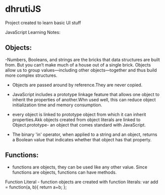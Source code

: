 # dhrutiJS
Project created to learn basic UI  stuff

JavaScript Learning Notes:

Objects:
--------

-Numbers, Booleans, and strings are the bricks that data structures are built from. But you can’t make much of a house out of a single brick. Objects allow us to group values—including other objects—together and thus build more complex structures.

- Objects are passed around by reference.They are never copied.

- JavaScript includes a prototype linkage feature that allows one object to inherit the properties of another.Whn used well, this can reduce object initialization time and memory consumption.

- every object is linked to prototype object from which it can inherit properties.Akk objects created from object literals are linked to Object.prototype- an object that comes standard with JavaScript.

- The binary 'in' operator, when applied to a string and an object, returns a Boolean value that indicates whether that object has that property.


Functions:
----------
- functions are objects, they can be used like any other value. Since functions are objects, functions can have methods.

Function Literal - function objects are created with function literals:
var add = function(a, b){
	return a+b;
};


                  


                                               